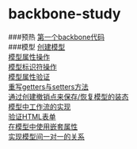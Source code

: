 # backbone-study
###预热
[第一个backbone代码](first.md)    
###模型
[创建模型](model_create.md)   
[模型属性操作](model_attr.md)   
[模型标识符操作](model_id.md)     
[模型属性验证](model_valid.md)   
[重写getters与setters方法](model_rewrite.md)   
[通过创建撤销点来保存/恢复模型的装态](model_revoke.md)      
[模型中工作流的实现](model_workflow.md)         
[验证HTML表单](model_form.md)         
[在模型中使用嵌套属性](model_nested.md)            
[实现模型间一对一的关系](model_oneonone.md)   
